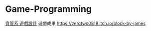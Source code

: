 # Game-Programming
[資管系 遊戲設計](https://github.com/ZhenXiang6/Game_Programming_BBJ)
遊戲成果 https://zerotwo0818.itch.io/block-by-james
